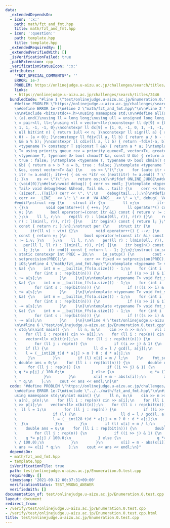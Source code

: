 ```yaml
---
data:
  _extendedDependsOn:
  - icon: ':x:'
    path: math/fzt_and_fmt.hpp
    title: math/fzt_and_fmt.hpp
  - icon: ':question:'
    path: template.hpp
    title: template.hpp
  _extendedRequiredBy: []
  _extendedVerifiedWith: []
  _isVerificationFailed: true
  _pathExtension: cpp
  _verificationStatusIcon: ':x:'
  attributes:
    '*NOT_SPECIAL_COMMENTS*': ''
    ERROR: 1e-7
    PROBLEM: https://onlinejudge.u-aizu.ac.jp/challenges/search/titles/2446
    links:
    - https://onlinejudge.u-aizu.ac.jp/challenges/search/titles/2446
  bundledCode: "#line 1 \"test/onlinejudge.u-aizu.ac.jp/Enumeration.0.test.cpp\"\n\
    #define PROBLEM \"https://onlinejudge.u-aizu.ac.jp/challenges/search/titles/2446\"\
    \n#define ERROR 1e-7\n#line 2 \"math/fzt_and_fmt.hpp\"\n\n#line 2 \"template.hpp\"\
    \n\n#include <bits/stdc++.h>\nusing namespace std;\n\n#define all(a) (a).begin(),\
    \ (a).end()\nusing ll = long long;\nusing ull = unsigned long long;\nusing pll\
    \ = pair<ll, ll>;\nusing vll = vector<ll>;\nconstexpr ll dy[9] = {0, 1, 0, -1,\
    \ 1, 1, -1, -1, 0};\nconstexpr ll dx[9] = {1, 0, -1, 0, 1, -1, -1, 1, 0};\nconstexpr\
    \ ull bit(int n) { return 1ull << n; }\nconstexpr ll sign(ll a) { return (a >\
    \ 0) - (a < 0); }\nconstexpr ll fdiv(ll a, ll b) { return a / b - ((a ^ b) < 0\
    \ && a % b); }\nconstexpr ll cdiv(ll a, ll b) { return -fdiv(-a, b); }\ntemplate\
    \ <typename T> constexpr T sq(const T &a) { return a * a; }\ntemplate <typename\
    \ T> using priority_queue_rev = priority_queue<T, vector<T>, greater<T>>;\ntemplate\
    \ <typename T, typename U> bool chmax(T &a, const U &b) { return a < b ? a = b,\
    \ true : false; }\ntemplate <typename T, typename U> bool chmin(T &a, const U\
    \ &b) { return a > b ? a = b, true : false; }\ntemplate <typename T> ostream &operator<<(ostream\
    \ &os, const vector<T> &a) {\n    os << \"(\";\n    for (auto itr = a.begin();\
    \ itr != a.end(); itr++) { os << *itr << (next(itr) != a.end() ? \", \" : \"\"\
    ); }\n    os << \")\";\n    return os;\n}\n#ifdef ONLINE_JUDGE\n#define dump(...)\
    \ (void(0))\n#else\nvoid debug() { cerr << endl; }\ntemplate <typename Head, typename...\
    \ Tail> void debug(Head &&head, Tail &&... tail) {\n    cerr << head;\n    if\
    \ (sizeof...(Tail)) cerr << \", \";\n    debug(tail...);\n}\n#define dump(...)\
    \ cerr << __LINE__ << \": \" << #__VA_ARGS__ << \" = \", debug(__VA_ARGS__)\n\
    #endif\nstruct rep {\n    struct itr {\n        ll v;\n        itr(ll v) : v(v)\
    \ {}\n        void operator++() { ++v; }\n        ll operator*() const { return\
    \ v; }\n        bool operator!=(const itr &i) const { return v != i.v; }\n   \
    \ };\n    ll l, r;\n    rep(ll r) : l(min(0ll, r)), r(r) {}\n    rep(ll l, ll\
    \ r) : l(min(l, r)), r(r) {}\n    itr begin() const { return l; };\n    itr end()\
    \ const { return r; };\n};\nstruct per {\n    struct itr {\n        ll v;\n  \
    \      itr(ll v) : v(v) {}\n        void operator++() { --v; }\n        ll operator*()\
    \ const { return v; }\n        bool operator!=(const itr &i) const { return v\
    \ != i.v; }\n    };\n    ll l, r;\n    per(ll r) : l(min(0ll, r)), r(r) {}\n \
    \   per(ll l, ll r) : l(min(l, r)), r(r) {}\n    itr begin() const { return r\
    \ - 1; };\n    itr end() const { return l - 1; };\n};\nstruct io_setup {\n   \
    \ static constexpr int PREC = 20;\n    io_setup() {\n        cout << fixed <<\
    \ setprecision(PREC);\n        cerr << fixed << setprecision(PREC);\n    };\n\
    } iOS;\n#line 4 \"math/fzt_and_fmt.hpp\"\n\ntemplate <typename T> void fzt_super(vector<T>\
    \ &a) {\n    int n = __builtin_ffs(a.size()) - 1;\n    for (int i : rep(n)) {\n\
    \        for (int s : rep(bit(n))) {\n            if ((s >> i) & 1) a[s ^ bit(i)]\
    \ += a[s];\n        }\n    }\n}\n\ntemplate <typename T> void fzt_sub(vector<T>\
    \ &a) {\n    int n = __builtin_ffs(a.size()) - 1;\n    for (int i : rep(n)) {\n\
    \        for (int s : rep(bit(n))) {\n            if (!((s >> i) & 1)) a[s ^ bit(i)]\
    \ += a[s];\n        }\n    }\n}\n\ntemplate <typename T> void fmt_super(vector<T>\
    \ &a) {\n    int n = __builtin_ffs(a.size()) - 1;\n    for (int i : rep(n)) {\n\
    \        for (int s : rep(bit(n))) {\n            if ((s >> i) & 1) a[s ^ bit(i)]\
    \ -= a[s];\n        }\n    }\n}\n\ntemplate <typename T> void fmt_sub(vector<T>\
    \ &a) {\n    int n = __builtin_ffs(a.size()) - 1;\n    for (int i : rep(n)) {\n\
    \        for (int s : rep(bit(n))) {\n            if (!((s >> i) & 1)) a[s ^ bit(i)]\
    \ -= a[s];\n        }\n    }\n}\n#line 4 \"test/onlinejudge.u-aizu.ac.jp/Enumeration.0.test.cpp\"\
    \n\n#line 6 \"test/onlinejudge.u-aizu.ac.jp/Enumeration.0.test.cpp\"\nusing namespace\
    \ std;\n\nint main() {\n    ll n, m;\n    cin >> n >> m;\n    vll a(n), p(n);\n\
    \    for (ll i : rep(n)) cin >> a[i];\n    for (ll i : rep(n)) cin >> p[i];\n\
    \    vector<ll> x(bit(n));\n    for (ll i : rep(bit(n))) {\n        ll l = 1;\n\
    \        for (ll j : rep(n)) {\n            if ((i >> j) & 1) {\n            \
    \    if (l) {\n                    ll d = l / gcd(l, a[j]);\n                \
    \    l = (__int128_t)d * a[j] > m ? 0 : d * a[j];\n                }\n       \
    \     }\n        }\n        if (l) x[i] = m / l;\n    }\n    fmt_sub(x);\n   \
    \ double ans = 0;\n    for (ll i : rep(bit(n))) {\n        double q = 1;\n   \
    \     for (ll j : rep(n)) {\n            if ((i >> j) & 1) {\n               \
    \ q *= p[j] / 100.0;\n            } else {\n                q *= (1 - p[j] / 100.0);\n\
    \            }\n        }\n        x[i] = m - abs(x[i]);\n        ans += x[i]\
    \ * q;\n    };\n    cout << ans << endl;\n}\n"
  code: "#define PROBLEM \"https://onlinejudge.u-aizu.ac.jp/challenges/search/titles/2446\"\
    \n#define ERROR 1e-7\n#include \"../../math/fzt_and_fmt.hpp\"\n\n#include <bits/stdc++.h>\n\
    using namespace std;\n\nint main() {\n    ll n, m;\n    cin >> n >> m;\n    vll\
    \ a(n), p(n);\n    for (ll i : rep(n)) cin >> a[i];\n    for (ll i : rep(n)) cin\
    \ >> p[i];\n    vector<ll> x(bit(n));\n    for (ll i : rep(bit(n))) {\n      \
    \  ll l = 1;\n        for (ll j : rep(n)) {\n            if ((i >> j) & 1) {\n\
    \                if (l) {\n                    ll d = l / gcd(l, a[j]);\n    \
    \                l = (__int128_t)d * a[j] > m ? 0 : d * a[j];\n              \
    \  }\n            }\n        }\n        if (l) x[i] = m / l;\n    }\n    fmt_sub(x);\n\
    \    double ans = 0;\n    for (ll i : rep(bit(n))) {\n        double q = 1;\n\
    \        for (ll j : rep(n)) {\n            if ((i >> j) & 1) {\n            \
    \    q *= p[j] / 100.0;\n            } else {\n                q *= (1 - p[j]\
    \ / 100.0);\n            }\n        }\n        x[i] = m - abs(x[i]);\n       \
    \ ans += x[i] * q;\n    };\n    cout << ans << endl;\n}"
  dependsOn:
  - math/fzt_and_fmt.hpp
  - template.hpp
  isVerificationFile: true
  path: test/onlinejudge.u-aizu.ac.jp/Enumeration.0.test.cpp
  requiredBy: []
  timestamp: '2021-09-12 00:37:31+09:00'
  verificationStatus: TEST_WRONG_ANSWER
  verifiedWith: []
documentation_of: test/onlinejudge.u-aizu.ac.jp/Enumeration.0.test.cpp
layout: document
redirect_from:
- /verify/test/onlinejudge.u-aizu.ac.jp/Enumeration.0.test.cpp
- /verify/test/onlinejudge.u-aizu.ac.jp/Enumeration.0.test.cpp.html
title: test/onlinejudge.u-aizu.ac.jp/Enumeration.0.test.cpp
---
```

